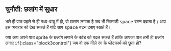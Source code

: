 ## चुनौती: छलांग में सुधार

भले ही पात्र पहले से ही मध्य-वायु में हो, वो छलांग लगाता है जब भी खिलाडी <kbd>space</kbd> बटन दबाता है। आप इस व्यवहार को देख सकते हैं यदि आप <kbd>space</kbd> बटन दबाए रखते हैं।

क्या आप अपने पात्र sprite के छलांग लगाने के कोड को बदल सकते हैं ताकि आपका पात्र तभी ही छलांग लगाए `if`{:class="block3control"} जब वो एक नीले रंग के प्लेटफार्म को छूता हो?